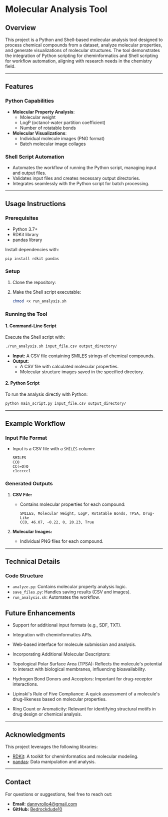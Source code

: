 
# Molecular Analysis Tool

## **Overview**
This project is a Python and Shell-based molecular analysis tool designed to process chemical compounds from a dataset, analyze molecular properties, and generate visualizations of molecular structures. The tool demonstrates the integration of Python scripting for cheminformatics and Shell scripting for workflow automation, aligning with research needs in the chemistry field.

---

## **Features**
### **Python Capabilities**
- **Molecular Property Analysis**:
  - Molecular weight
  - LogP (octanol-water partition coefficient)
  - Number of rotatable bonds
- **Molecular Visualizations**:
  - Individual molecule images (PNG format)
  - Batch molecular image collages

### **Shell Script Automation**
- Automates the workflow of running the Python script, managing input and output files.
- Validates input files and creates necessary output directories.
- Integrates seamlessly with the Python script for batch processing.

---

## **Usage Instructions**

### **Prerequisites**
- Python 3.7+
- RDKit library
- pandas library

Install dependencies with:
```bash
pip install rdkit pandas
```

### **Setup**
1. Clone the repository:

2. Make the Shell script executable:
   ```bash
   chmod +x run_analysis.sh
   ```

### **Running the Tool**
#### **1. Command-Line Script**
Execute the Shell script with:
```bash
./run_analysis.sh input_file.csv output_directory/
```
- **Input:** A CSV file containing SMILES strings of chemical compounds.
- **Output:**
  - A CSV file with calculated molecular properties.
  - Molecular structure images saved in the specified directory.

#### **2. Python Script**
To run the analysis directly with Python:
```bash
python main_script.py input_file.csv output_directory/
```

---

## **Example Workflow**

### **Input File Format**
- Input is a CSV file with a `SMILES` column:
  ```csv
  SMILES
  CCO
  CC(=O)O
  c1ccccc1
  ```

### **Generated Outputs**
1. **CSV File:**
   - Contains molecular properties for each compound:
     ```csv
     SMILES, Molecular Weight, LogP, Rotatable Bonds, TPSA, Drug-Like
     CCO, 46.07, -0.22, 0, 20.23, True
     ```

2. **Molecular Images:**
   - Individual PNG files for each compound.

---

## **Technical Details**

### **Code Structure**
- `analyze.py`: Contains molecular property analysis logic.
- `save_files.py`: Handles saving results (CSV and images).
- `run_analysis.sh`: Automates the workflow.

## **Future Enhancements**
- Support for additional input formats (e.g., SDF, TXT).
- Integration with cheminformatics APIs.
- Web-based interface for molecule submission and analysis.
- Incorporating Additional Molecular Descriptors:

- Topological Polar Surface Area (TPSA): Reflects the molecule's potential to interact with biological membranes, influencing bioavailability.
 - Hydrogen Bond Donors and Acceptors: Important for drug-receptor interactions.
- Lipinski's Rule of Five Compliance: A quick assessment of a molecule's drug-likeness based on molecular properties.
 - Ring Count or Aromaticity: Relevant for identifying structural motifs in drug design or chemical analysis.

---

## **Acknowledgments**
This project leverages the following libraries:
- [RDKit](https://www.rdkit.org/): A toolkit for cheminformatics and molecular modeling.
- [pandas](https://pandas.pydata.org/): Data manipulation and analysis.

---

## **Contact**
For questions or suggestions, feel free to reach out:
- **Email:** dannyrollo4@gmail.com
- **GitHub:** [Bedrockdude10](https://github.com/Bedrockdude10)
